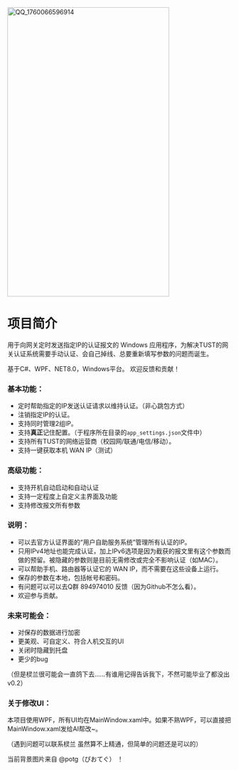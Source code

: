 <img width="364" height="651" alt="QQ_1760066596914" src="https://github.com/user-attachments/assets/82c150b1-e15b-4cd9-8162-e477e0db1c2a" />

# 项目简介

用于向网关定时发送指定IP的认证报文的 Windows 应用程序，为解决TUST的网关认证系统需要手动认证、会自己掉线、总要重新填写参数的问题而诞生。

基于C#、WPF、NET8.0，Windows平台。
欢迎反馈和贡献！


### **基本功能：**

- 定时帮助指定的IP发送认证请求以维持认证。（非心跳包方式）
- 注销指定IP的认证。
- 支持同时管理2组IP。
- 支持**真正**记住配置。（于程序所在目录的`app_settings.json`文件中）
- 支持所有TUST的网络运营商（校园网/联通/电信/移动）。
- 支持一键获取本机 WAN IP（测试）

### **高级功能：**

- 支持开机自动启动和自动认证
- 支持一定程度上自定义主界面及功能
- 支持修改报文所有参数


### **说明：**

- 可以去官方认证界面的“用户自助服务系统”管理所有认证的IP。
- 只用IPv4地址也能完成认证，加上IPv6选项是因为截获的报文里有这个参数而做的预留。被隐藏的参数则是目前无需修改或完全不影响认证（如MAC）。
- 可以帮助手机、路由器等认证它的 WAN IP，而不需要在这些设备上运行。
- 保存的参数在本地，包括帐号和密码。
- 有问题可以可以去Q群 894974010 反馈（因为Github不怎么看）。
- 欢迎参与贡献。

### **未来可能会：**

- 对保存的数据进行加密
- 更美观、可自定义、符合人机交互的UI
- 关闭时隐藏到托盘
- 更少的bug

（但是棂兰很可能会一直鸽下去……有谁用记得告诉我下，不然可能毕业了都没出v0.2）




### **关于修改UI：**

本项目使用WPF，所有UI均在MainWindow.xaml中。如果不熟WPF，可以直接把MainWindow.xaml发给AI帮改\~。

（遇到问题可以联系棂兰 虽然算不上精通，但简单的问题还是可以的）

当前背景图片来自 @potg（ぴおてぐ） ！


